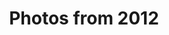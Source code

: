 ---
layout: photo_set
title: Photos from 2012
permalink: /photography/2012/

photos:
    set: 2012
    size: 40
---